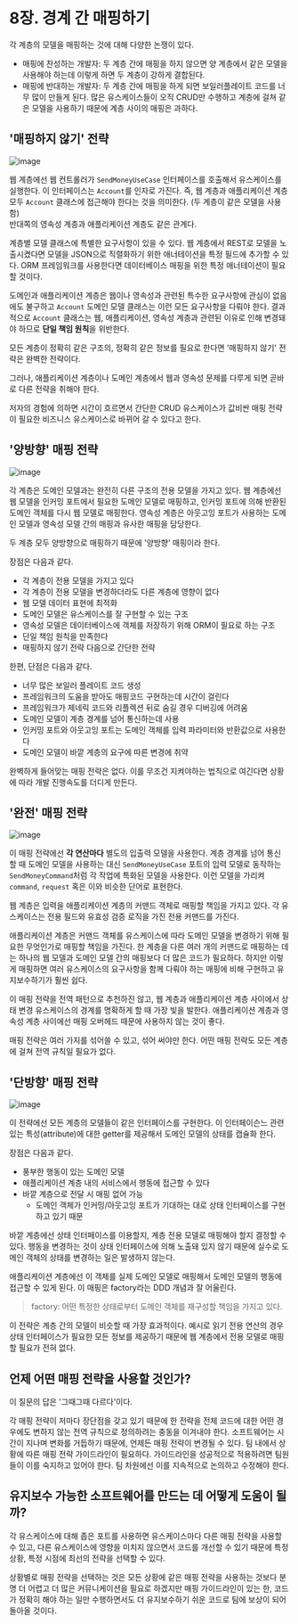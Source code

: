 # 8장. 경계 간 매핑하기
각 계층의 모델을 매핑하는 것에 대해 다양한 논쟁이 있다.

- 매핑에 찬성하는 개발자: 두 계층 간에 매핑을 하지 않으면 양 계층에서 같은 모델을 사용해야 하는데 이렇게 하면 두 계층이 강하게 결합된다.
- 매핑에 반대하는 개발자: 두 계층 간에 매핑을 하게 되면 보일러플레이트 코드를 너무 많이 만들게 된다. 많은 유스케이스들이 오직 CRUD만 수행하고 계층에 걸쳐 같은 모델을 사용하기 때문에 계층 사이의 매핑은 과하다.

## '매핑하지 않기' 전략
![image](https://github.com/alanhakhyeonsong/LetsReadBooks/assets/60968342/c354df28-e857-4faa-90fb-7bd0bee5a63c)

웹 계층에선 웹 컨트롤러가 `SendMoneyUseCase` 인터페이스를 호출해서 유스케이스를 실행한다. 이 인터페이스는 `Account`를 인자로 가진다. 즉, 웹 계층과 애플리케이션 계층 모두 `Account` 클래스에 접근해야 한다는 것을 의미한다. (두 계층이 같은 모델을 사용함)  
반대쪽의 영속성 계층과 애플리케이션 계층도 같은 관계다.

계층별 모델 클래스에 특별한 요구사항이 있을 수 있다. 웹 계층에서 REST로 모델을 노출시켰다면 모델을 JSON으로 직렬화하기 위한 애너테이션을 특정 필드에 추가할 수 있다. ORM 프레임워크를 사용한다면 데이터베이스 매핑을 위한 특정 애너테이션이 필요할 것이다.

도메인과 애플리케이션 계층은 웹이나 영속성과 관련된 특수한 요구사항에 관심이 없음에도 불구하고 `Account` 도메인 모델 클래스는 이런 모든 요구사항을 다뤄야 한다. 결과적으로 `Account` 클래스는 웹, 애플리케이션, 영속성 계층과 관련된 이유로 인해 변경돼야 하므로 **단일 책임 원칙**을 위반한다.

모든 계층이 정확히 같은 구조의, 정확히 같은 정보를 필요로 한다면 '매핑하지 않기' 전략은 완벽한 전략이다.

그러나, 애플리케이션 계층이나 도메인 계층에서 웹과 영속성 문제를 다루게 되면 곧바로 다른 전략을 취해야 한다.

저자의 경험에 의하면 시간이 흐르면서 간단한 CRUD 유스케이스가 값비싼 매핑 전략이 필요한 비즈니스 유스케이스로 바뀌어 갈 수 있다고 한다.

## '양방향' 매핑 전략
![image](https://github.com/alanhakhyeonsong/LetsReadBooks/assets/60968342/1b052a82-07ec-489b-86b3-0f935608b11c)

각 계층은 도메인 모델과는 완전히 다른 구조의 전용 모델을 가지고 있다. 웹 계층에선 웹 모델을 인커밍 포트에서 필요한 도메인 모델로 매핑하고, 인커밍 포트에 의해 반환된 도메인 객체를 다시 웹 모델로 매핑한다. 영속성 계층은 아웃고잉 포트가 사용하는 도메인 모델과 영속성 모델 간의 매핑과 유사한 매핑을 담당한다.

두 계층 모두 양방향으로 매핑하기 때문에 '양방향' 매핑이라 한다.

장점은 다음과 같다.

- 각 계층이 전용 모델을 가지고 있다
- 각 계층이 전용 모델을 변경하더라도 다른 계층에 영향이 없다
- 웹 모델 데이터 표현에 최적화
- 도메인 모델은 유스케이스를 잘 구현할 수 있는 구조
- 영속성 모델은 데이터베이스에 객체를 저장하기 위해 ORM이 필요로 하는 구조
- 단일 책임 원칙을 만족한다
- 매핑하지 않기 전략 다음으로 간단한 전략

한편, 단점은 다음과 같다.

- 너무 많은 보일러 플레이트 코드 생성
- 프레임워크의 도움을 받아도 매핑코드 구현하는데 시간이 걸린다
- 프레임워크가 제네릭 코드와 리플렉션 뒤로 숨길 경우 디버깅에 어려움
- 도메인 모델이 계층 경계를 넘어 통신하는데 사용
- 인커밍 포트와 아웃고잉 포트는 도메인 객체를 입력 파라미터와 반환값으로 사용한다
- 도메인 모델이 바깥 계층의 요구에 따른 변경에 취약

완벽하게 들어맞는 매핑 전략은 없다. 이를 무조건 지켜야하는 법칙으로 여긴다면 상황에 따라 개발 진행속도를 더디게 만든다.

## '완전' 매핑 전략
![image](https://github.com/alanhakhyeonsong/LetsReadBooks/assets/60968342/7b6d66a9-70fc-47ab-bc58-5111263ff576)

이 매핑 전략에선 **각 연산마다** 별도의 입출력 모델을 사용한다. 계층 경계를 넘어 통신 할 때 도메인 모델을 사용하는 대신 `SendMoneyUseCase` 포트의 입력 모델로 동작하는 `SendMoneyCommand`처럼 각 작업에 특화된 모델을 사용한다. 이런 모델을 가리켜 `command`, `request` 혹은 이와 비슷한 단어로 표현한다.

웹 계층은 입력을 애플리케이션 계층의 커맨드 객체로 매핑할 책임을 가지고 있다. 각 유스케이스는 전용 필드와 유효성 검증 로직을 가진 전용 커맨드를 가진다.

애플리케이션 계층은 커맨드 객체를 유스케이스에 따라 도메인 모델을 변경하기 위해 필요한 무엇인가로 매핑할 책임을 가진다. 한 계층을 다른 여러 개의 커맨드로 매핑하는 데는 하나의 웹 모델과 도메인 모델 간의 매핑보다 더 많은 코드가 필요하다. 하지만 이렇게 매핑하면 여러 유스케이스의 요구사항을 함께 다뤄야 하는 매핑에 비해 구현하고 유지보수하기가 훨씬 쉽다.

이 매핑 전략을 전역 패턴으로 추천하진 않고, 웹 계층과 애플리케이션 계층 사이에서 상태 변경 유스케이스의 경계를 명확하게 할 때 가장 빛을 발한다. 애플리케이션 계층과 영속성 계층 사이에선 매핑 오버헤드 때문에 사용하지 않는 것이 좋다.

매핑 전략은 여러 가지를 섞어쓸 수 있고, 섞어 써야만 한다. 어떤 매핑 전략도 모든 계층에 걸쳐 전역 규칙일 필요가 없다.

## '단방향' 매핑 전략
![image](https://github.com/alanhakhyeonsong/LetsReadBooks/assets/60968342/1b8e76d6-9c81-429f-b4e2-cbfa617848ec)

이 전략에선 모든 계층의 모델들이 같은 인터페이스를 구현한다. 이 인터페이슨느 관련 있는 특성(attribute)에 대한 getter를 제공해서 도메인 모델의 상태를 캡슐화 한다.

장점은 다음과 같다.

- 풍부한 행동이 있는 도메인 모델
- 애플리케이션 계층 내의 서비스에서 행동에 접근할 수 있다
- 바깥 계층으로 전달 시 매핑 없어 가능
  - 도메인 객체가 인커밍/아웃고잉 포트가 기대하는 대로 상태 인터페이스를 구현하고 있기 때문

바깥 계층에선 상태 인터페이스를 이용할지, 계층 전용 모델로 매핑해야 할지 결정할 수 있다. 행동을 변경하는 것이 상태 인터페이스에 의해 노출돼 있지 않기 때문에 실수로 도메인 객체의 상태를 변경하는 일은 발생하지 않는다.

애플리케이션 계층에선 이 객체를 실제 도메인 모델로 매핑해서 도메인 모델의 행동에 접근할 수 있게 된다. 이 매핑은 factory라는 DDD 개념과 잘 어울린다.

> factory: 어떤 특정한 상태로부터 도메인 객체를 재구성할 책임을 가지고 있다.

이 전략은 계층 간의 모델이 비슷할 때 가장 효과적이다. 예시로 읽기 전용 연산의 경우 상태 인터페이스가 필요한 모든 정보를 제공하기 때문에 웹 계층에서 전용 모델로 매핑할 필요가 전혀 없다.

## 언제 어떤 매핑 전략을 사용할 것인가?
이 질문의 답은 '그때그때 다르다'이다.

각 매핑 전략이 저마다 장단점을 갖고 있기 때문에 한 전략을 전체 코드에 대한 어떤 경우에도 변하지 않는 전역 규칙으로 정의하려는 충동을 이겨내야 한다. 소프트웨어는 시간이 지나며 변화를 거듭하기 때문에, 언제든 매핑 전략이 변경될 수 있다. 팀 내에서 상황에 따른 매핑 전략 가이드라인이 필요하다. 가이드라인을 성공적으로 적용하려면 팀원들이 이를 숙지하고 있어야 한다. 팀 차원에선 이를 지속적으로 논의하고 수정해야 한다.

## 유지보수 가능한 소프트웨어를 만드는 데 어떻게 도움이 될까?
각 유스케이스에 대해 좁은 포트를 사용하면 유스케이스마다 다른 매핑 전략을 사용할 수 있고, 다른 유스케이스에 영향을 미치지 않으면서 코드를 개선할 수 있기 때문에 특정 상황, 특정 시점에 최선의 전략을 선택할 수 있다.

상황별로 매핑 전략을 선택하는 것은 모든 상황에 같은 매핑 전략을 사용하는 것보다 분명 더 어렵고 더 많은 커뮤니케이션을 필요로 하겠지만 매핑 가이드라인이 있는 한, 코드가 정확히 해야 하는 일만 수행하면서도 더 유지보수하기 쉬운 코드로 팀에 보상이 되어 돌아올 것이다.